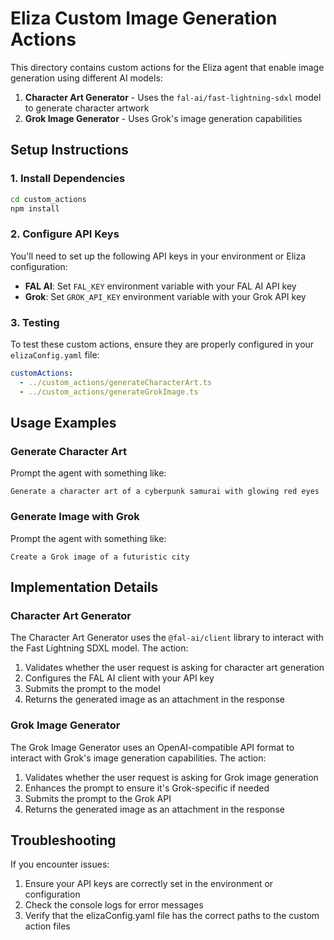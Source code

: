 # Eliza Custom Image Generation Actions

This directory contains custom actions for the Eliza agent that enable image generation using different AI models:

1. **Character Art Generator** - Uses the `fal-ai/fast-lightning-sdxl` model to generate character artwork
2. **Grok Image Generator** - Uses Grok's image generation capabilities

## Setup Instructions

### 1. Install Dependencies

```bash
cd custom_actions
npm install
```

### 2. Configure API Keys

You'll need to set up the following API keys in your environment or Eliza configuration:

- **FAL AI**: Set `FAL_KEY` environment variable with your FAL AI API key
- **Grok**: Set `GROK_API_KEY` environment variable with your Grok API key

### 3. Testing

To test these custom actions, ensure they are properly configured in your `elizaConfig.yaml` file:

```yaml
customActions:
  - ../custom_actions/generateCharacterArt.ts
  - ../custom_actions/generateGrokImage.ts
```

## Usage Examples

### Generate Character Art

Prompt the agent with something like:

```
Generate a character art of a cyberpunk samurai with glowing red eyes
```

### Generate Image with Grok

Prompt the agent with something like:

```
Create a Grok image of a futuristic city
```

## Implementation Details

### Character Art Generator

The Character Art Generator uses the `@fal-ai/client` library to interact with the Fast Lightning SDXL model. The action:

1. Validates whether the user request is asking for character art generation
2. Configures the FAL AI client with your API key
3. Submits the prompt to the model
4. Returns the generated image as an attachment in the response

### Grok Image Generator

The Grok Image Generator uses an OpenAI-compatible API format to interact with Grok's image generation capabilities. The action:

1. Validates whether the user request is asking for Grok image generation
2. Enhances the prompt to ensure it's Grok-specific if needed
3. Submits the prompt to the Grok API
4. Returns the generated image as an attachment in the response

## Troubleshooting

If you encounter issues:

1. Ensure your API keys are correctly set in the environment or configuration
2. Check the console logs for error messages
3. Verify that the elizaConfig.yaml file has the correct paths to the custom action files
